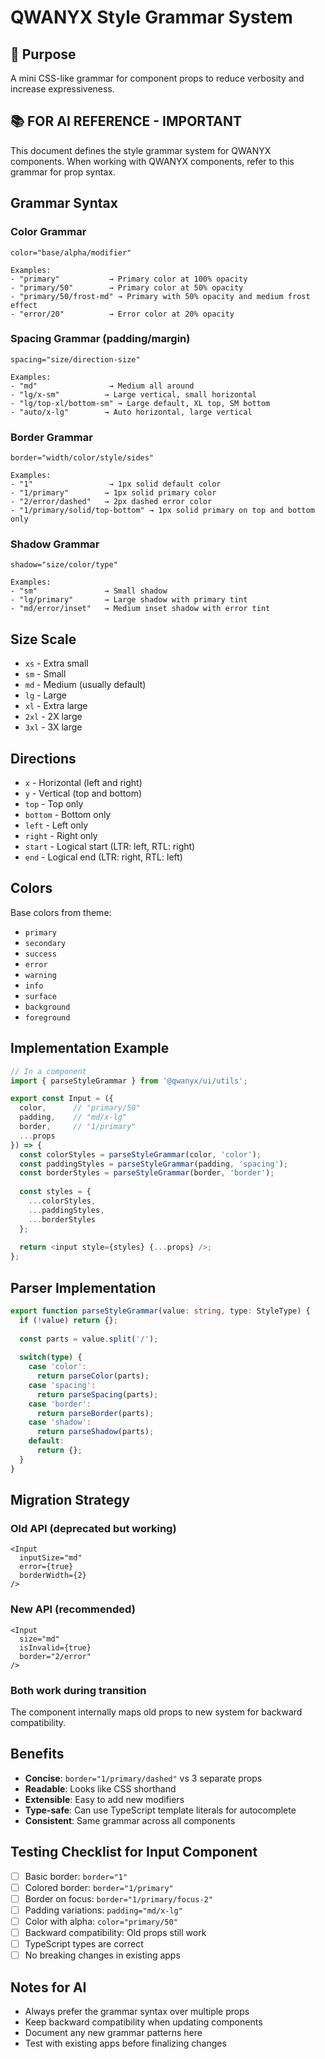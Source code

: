 # QWANYX Style Grammar System

## 🎯 Purpose
A mini CSS-like grammar for component props to reduce verbosity and increase expressiveness.

## 📚 FOR AI REFERENCE - IMPORTANT
This document defines the style grammar system for QWANYX components. When working with QWANYX components, refer to this grammar for prop syntax.

## Grammar Syntax

### Color Grammar
```
color="base/alpha/modifier"

Examples:
- "primary"           → Primary color at 100% opacity
- "primary/50"        → Primary color at 50% opacity  
- "primary/50/frost-md" → Primary with 50% opacity and medium frost effect
- "error/20"          → Error color at 20% opacity
```

### Spacing Grammar (padding/margin)
```
spacing="size/direction-size"

Examples:
- "md"                → Medium all around
- "lg/x-sm"          → Large vertical, small horizontal
- "lg/top-xl/bottom-sm" → Large default, XL top, SM bottom
- "auto/x-lg"        → Auto horizontal, large vertical
```

### Border Grammar
```
border="width/color/style/sides"

Examples:
- "1"                 → 1px solid default color
- "1/primary"        → 1px solid primary color
- "2/error/dashed"   → 2px dashed error color
- "1/primary/solid/top-bottom" → 1px solid primary on top and bottom only
```

### Shadow Grammar
```
shadow="size/color/type"

Examples:
- "sm"               → Small shadow
- "lg/primary"       → Large shadow with primary tint
- "md/error/inset"   → Medium inset shadow with error tint
```

## Size Scale
- `xs` - Extra small
- `sm` - Small  
- `md` - Medium (usually default)
- `lg` - Large
- `xl` - Extra large
- `2xl` - 2X large
- `3xl` - 3X large

## Directions
- `x` - Horizontal (left and right)
- `y` - Vertical (top and bottom)  
- `top` - Top only
- `bottom` - Bottom only
- `left` - Left only
- `right` - Right only
- `start` - Logical start (LTR: left, RTL: right)
- `end` - Logical end (LTR: right, RTL: left)

## Colors
Base colors from theme:
- `primary` 
- `secondary`
- `success`
- `error` 
- `warning`
- `info`
- `surface`
- `background`
- `foreground`

## Implementation Example

```typescript
// In a component
import { parseStyleGrammar } from '@qwanyx/ui/utils';

export const Input = ({ 
  color,      // "primary/50"
  padding,    // "md/x-lg"
  border,     // "1/primary"
  ...props 
}) => {
  const colorStyles = parseStyleGrammar(color, 'color');
  const paddingStyles = parseStyleGrammar(padding, 'spacing');
  const borderStyles = parseStyleGrammar(border, 'border');
  
  const styles = {
    ...colorStyles,
    ...paddingStyles,
    ...borderStyles
  };
  
  return <input style={styles} {...props} />;
};
```

## Parser Implementation

```typescript
export function parseStyleGrammar(value: string, type: StyleType) {
  if (!value) return {};
  
  const parts = value.split('/');
  
  switch(type) {
    case 'color':
      return parseColor(parts);
    case 'spacing':
      return parseSpacing(parts);
    case 'border':
      return parseBorder(parts);
    case 'shadow':
      return parseShadow(parts);
    default:
      return {};
  }
}
```

## Migration Strategy

### Old API (deprecated but working)
```tsx
<Input 
  inputSize="md"
  error={true}
  borderWidth={2}
/>
```

### New API (recommended)
```tsx
<Input
  size="md"
  isInvalid={true}
  border="2/error"
/>
```

### Both work during transition
The component internally maps old props to new system for backward compatibility.

## Benefits
- **Concise**: `border="1/primary/dashed"` vs 3 separate props
- **Readable**: Looks like CSS shorthand
- **Extensible**: Easy to add new modifiers
- **Type-safe**: Can use TypeScript template literals for autocomplete
- **Consistent**: Same grammar across all components

## Testing Checklist for Input Component
- [ ] Basic border: `border="1"`
- [ ] Colored border: `border="1/primary"`
- [ ] Border on focus: `border="1/primary/focus-2"`
- [ ] Padding variations: `padding="md/x-lg"`
- [ ] Color with alpha: `color="primary/50"`
- [ ] Backward compatibility: Old props still work
- [ ] TypeScript types are correct
- [ ] No breaking changes in existing apps

## Notes for AI
- Always prefer the grammar syntax over multiple props
- Keep backward compatibility when updating components
- Document any new grammar patterns here
- Test with existing apps before finalizing changes